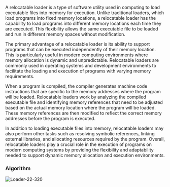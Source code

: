 A relocatable loader is a type of software utility used in computing to load executable files into memory for execution. Unlike traditional loaders, which load programs into fixed memory locations, a relocatable loader has the capability to load programs into different memory locations each time they are executed. This flexibility allows the same executable file to be loaded and run in different memory spaces without modification.

The primary advantage of a relocatable loader is its ability to support programs that can be executed independently of their memory location. This is particularly useful in modern computing environments where memory allocation is dynamic and unpredictable. Relocatable loaders are commonly used in operating systems and development environments to facilitate the loading and execution of programs with varying memory requirements.

When a program is compiled, the compiler generates machine code instructions that are specific to the memory addresses where the program will be loaded. Relocatable loaders work by analyzing the compiled executable file and identifying memory references that need to be adjusted based on the actual memory location where the program will be loaded. These memory references are then modified to reflect the correct memory addresses before the program is executed.

In addition to loading executable files into memory, relocatable loaders may also perform other tasks such as resolving symbolic references, linking external libraries, and allocating resources required by the program. Overall, relocatable loaders play a crucial role in the execution of programs on modern computing systems by providing the flexibility and adaptability needed to support dynamic memory allocation and execution environments.

### Algorithm
![Loader-22-320](https://github.com/VRASHABHPATIL/System-Software/assets/105427388/50d821c1-f86a-432c-992f-2a67e3cdbacc)


